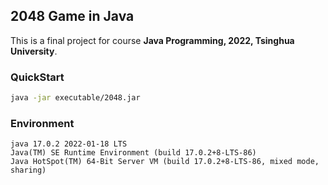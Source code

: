 ## 2048 Game in Java

This is a final project for course **Java Programming, 2022, Tsinghua University**.

### QuickStart

```bash
java -jar executable/2048.jar
```

### Environment

```
java 17.0.2 2022-01-18 LTS
Java(TM) SE Runtime Environment (build 17.0.2+8-LTS-86)
Java HotSpot(TM) 64-Bit Server VM (build 17.0.2+8-LTS-86, mixed mode, sharing)
```

